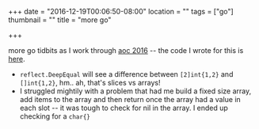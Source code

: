 +++
date = "2016-12-19T00:06:50-08:00"
location = ""
tags = ["go"]
thumbnail = ""
title = "more go"

+++

more go tidbits as I work through [aoc 2016](http://adventofcode.com/2016) --
the code I wrote for this is [here](https://github.com/yosemitebandit/chocolate-calendar).

<!--more-->

* `reflect.DeepEqual` will see a difference between `[2]int{1,2}` and `[]int{1,2}`, hm..
ah, that's slices vs arrays!
* I struggled mightily with a problem that had me build a fixed size array,
add items to the array and then return once the array had a value in each slot --
it was tough to check for nil in the array.
I ended up checking for a `char{}`
